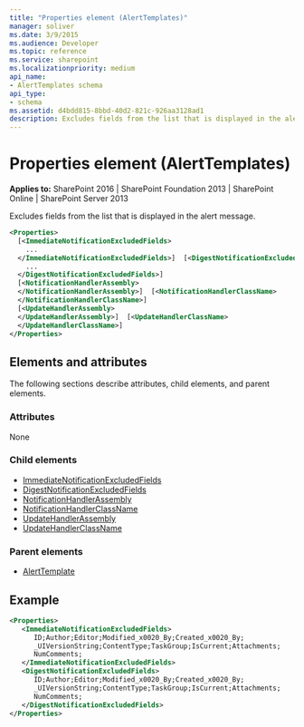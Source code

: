 ```yaml
---
title: "Properties element (AlertTemplates)"
manager: soliver
ms.date: 3/9/2015
ms.audience: Developer
ms.topic: reference
ms.service: sharepoint
ms.localizationpriority: medium
api_name:
- AlertTemplates schema
api_type:
- schema
ms.assetid: d4bdd815-8bbd-40d2-821c-926aa3128ad1
description: Excludes fields from the list that is displayed in the alert message.
---
```


# Properties element (AlertTemplates)

**Applies to:** SharePoint 2016 | SharePoint Foundation 2013 | SharePoint Online | SharePoint Server 2013
  
Excludes fields from the list that is displayed in the alert message.
  
```XML
<Properties>
  [<ImmediateNotificationExcludedFields>
    ...
  </ImmediateNotificationExcludedFields>]  [<DigestNotificationExcludedFields>
    ...
  </DigestNotificationExcludedFields>]
  [<NotificationHandlerAssembly>
  </NotificationHandlerAssembly>]  [<NotificationHandlerClassName>
  </NotificationHandlerClassName>]
  [<UpdateHandlerAssembly>
  </UpdateHandlerAssembly>]  [<UpdateHandlerClassName>
  </UpdateHandlerClassName>]
</Properties>
```

## Elements and attributes

The following sections describe attributes, child elements, and parent elements.

### Attributes

None
  
### Child elements

- [ImmediateNotificationExcludedFields](immediatenotificationexcludedfields-element-alerttemplates.md) 
- [DigestNotificationExcludedFields](digestnotificationexcludedfields-element-alerttemplates.md) 
- [NotificationHandlerAssembly](notificationhandlerassembly-element-alert-templates.md) 
- [NotificationHandlerClassName](notificationhandlerclassname-element-alerttemplates.md) 
- [UpdateHandlerAssembly](updatehandlerassembly-element-alerttemplates.md) 
- [UpdateHandlerClassName](updatehandlerclassname-element-alerttemplates.md) 
   
### Parent elements

- [AlertTemplate](alerttemplate-element-alerttemplates.md)
   
## Example

```XML
<Properties>
   <ImmediateNotificationExcludedFields>
      ID;Author;Editor;Modified_x0020_By;Created_x0020_By;
      _UIVersionString;ContentType;TaskGroup;IsCurrent;Attachments;
      NumComments;
   </ImmediateNotificationExcludedFields>
   <DigestNotificationExcludedFields>
      ID;Author;Editor;Modified_x0020_By;Created_x0020_By;
      _UIVersionString;ContentType;TaskGroup;IsCurrent;Attachments;
      NumComments;
   </DigestNotificationExcludedFields>
</Properties>
```


